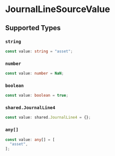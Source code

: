 # JournalLineSourceValue


## Supported Types

### `string`

```typescript
const value: string = "asset";
```

### `number`

```typescript
const value: number = NaN;
```

### `boolean`

```typescript
const value: boolean = true;
```

### `shared.JournalLine4`

```typescript
const value: shared.JournalLine4 = {};
```

### `any[]`

```typescript
const value: any[] = [
  "asset",
];
```

